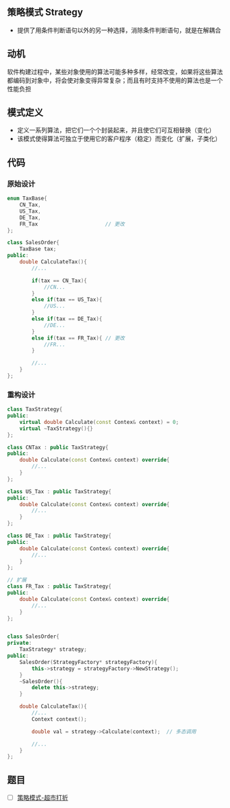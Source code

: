 ## 策略模式 Strategy

- 提供了用条件判断语句以外的另一种选择，消除条件判断语句，就是在解耦合

## 动机

软件构建过程中，某些对象使用的算法可能多种多样，经常改变，如果将这些算法都编码到对象中，将会使对象变得异常复杂；而且有时支持不使用的算法也是一个性能负担

## 模式定义

- 定义一系列算法，把它们一个个封装起来，并且使它们可互相替换（变化）
- 该模式使得算法可独立于使用它的客户程序（稳定）而变化（扩展，子类化）

## 代码

### 原始设计
```cpp
enum TaxBase{
    CN_Tax,
    US_Tax,
    DE_Tax,
    FR_Tax                      // 更改
};

class SalesOrder{
    TaxBase tax;
public:
    double CalculateTax(){
        //...

        if(tax == CN_Tax){
            //CN...
        }
        else if(tax == US_Tax){
            //US...
        }
        else if(tax == DE_Tax){
            //DE...
        }
        else if(tax == FR_Tax){ // 更改
            //FR...
        }

        //...
    }
};
```

### 重构设计
```cpp
class TaxStrategy{
public:
    virtual double Calculate(const Contex& context) = 0;
    virtual ~TaxStrategy(){}
};

class CNTax : public TaxStrategy{
public:
    double Calculate(const Contex& context) override{
        //...
    }
};

class US_Tax : public TaxStrategy{
public:
    double Calculate(const Contex& context) override{
        //...
    }
};

class DE_Tax : public TaxStrategy{
public:
    double Calculate(const Contex& context) override{
        //...
    }
};

// 扩展
class FR_Tax : public TaxStrategy{
public:
    double Calculate(const Contex& context) override{
        //...
    }
};


class SalesOrder{
private:
    TaxStrategy* strategy;
public:
    SalesOrder(StrategyFactory* strategyFactory){
        this->strategy = strategyFactory->NewStrategy();
    }
    ~SalesOrder(){
        delete this->strategy;
    }

    double CalculateTax(){
        //...
        Context context();

        double val = strategy->Calculate(context);  // 多态调用

        //...
    }
};
```

## 题目

- [ ] [策略模式-超市打折](https://kamacoder.com/problempage.php?pid=1082)